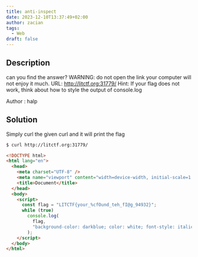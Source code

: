 ```yaml
---
title: anti-inspect
date: 2023-12-10T13:37:49+02:00
author: zacian
tags:
  - Web
draft: false
---
```


## Description

can you find the answer? WARNING: do not open the link your computer will not enjoy it much. URL: http://litctf.org:31779/ Hint: If your flag does not work, think about how to style the output of console.log

Author : halp

## Solution

Simply curl the given curl and it will print the flag

```html
$ curl http://litctf.org:31779/

<!DOCTYPE html>
<html lang="en">
  <head>
    <meta charset="UTF-8" />
    <meta name="viewport" content="width=device-width, initial-scale=1.0" />
    <title>Document</title>
  </head>
  <body>
    <script>
      const flag = "LITCTF{your_%cfOund_teh_fI@g_94932}";
      while (true)
        console.log(
          flag,
          "background-color: darkblue; color: white; font-style: italic; border: 5px solid hotpink; font-size: 2em;"
        );
    </script>
  </body>
</html>
```